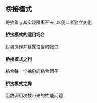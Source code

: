 ## 桥接模式  
将抽象与其实现隔离开来, 以便二者独立变化  

#### 桥接模式的适用场合    
封装操作并暴露恰当的接口  

#### 桥接模式之利  
粘合每一个抽象的粘合因子  

#### 桥接模式之弊  
函数调用次数带来的性能问题